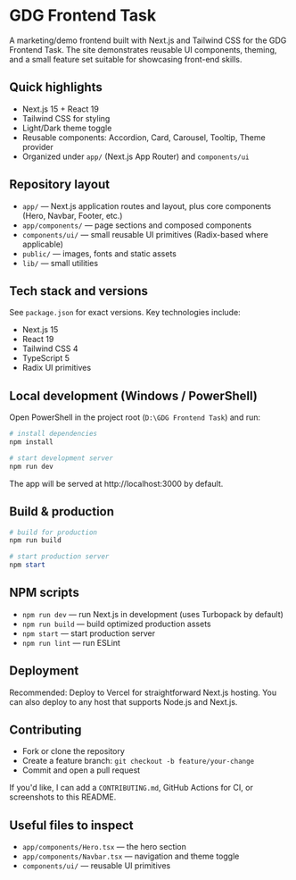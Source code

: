 # GDG Frontend Task

A marketing/demo frontend built with Next.js and Tailwind CSS for the GDG Frontend Task. The site demonstrates reusable UI components, theming, and a small feature set suitable for showcasing front-end skills.

## Quick highlights

- Next.js 15 + React 19
- Tailwind CSS for styling
- Light/Dark theme toggle
- Reusable components: Accordion, Card, Carousel, Tooltip, Theme provider
- Organized under `app/` (Next.js App Router) and `components/ui`

## Repository layout

- `app/` — Next.js application routes and layout, plus core components (Hero, Navbar, Footer, etc.)
- `app/components/` — page sections and composed components
- `components/ui/` — small reusable UI primitives (Radix-based where applicable)
- `public/` — images, fonts and static assets
- `lib/` — small utilities

## Tech stack and versions

See `package.json` for exact versions. Key technologies include:

- Next.js 15
- React 19
- Tailwind CSS 4
- TypeScript 5
- Radix UI primitives

## Local development (Windows / PowerShell)

Open PowerShell in the project root (`D:\GDG Frontend Task`) and run:

```powershell
# install dependencies
npm install

# start development server
npm run dev
```

The app will be served at http://localhost:3000 by default.

## Build & production

```powershell
# build for production
npm run build

# start production server
npm start
```

## NPM scripts

- `npm run dev` — run Next.js in development (uses Turbopack by default)
- `npm run build` — build optimized production assets
- `npm start` — start production server
- `npm run lint` — run ESLint

## Deployment

Recommended: Deploy to Vercel for straightforward Next.js hosting. You can also deploy to any host that supports Node.js and Next.js.

## Contributing

- Fork or clone the repository
- Create a feature branch: `git checkout -b feature/your-change`
- Commit and open a pull request

If you'd like, I can add a `CONTRIBUTING.md`, GitHub Actions for CI, or screenshots to this README.

## Useful files to inspect

- `app/components/Hero.tsx` — the hero section
- `app/components/Navbar.tsx` — navigation and theme toggle
- `components/ui/` — reusable UI primitives
